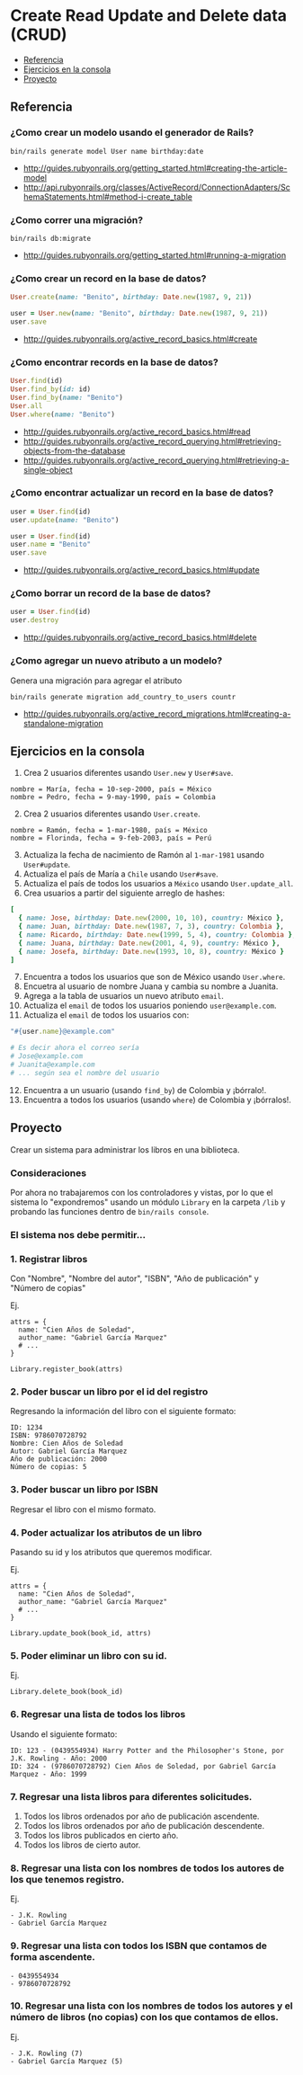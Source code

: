 # Create Read Update and Delete data (CRUD)

* [Referencia](#referencia)
* [Ejercicios en la consola](#ejercicios-en-la-consola)
* [Proyecto](#proyecto)

## Referencia

### ¿Como crear un modelo usando el generador de Rails?

`bin/rails generate model User name birthday:date`

* http://guides.rubyonrails.org/getting_started.html#creating-the-article-model
* http://api.rubyonrails.org/classes/ActiveRecord/ConnectionAdapters/SchemaStatements.html#method-i-create_table

### ¿Como correr una migración?

`bin/rails db:migrate`

* http://guides.rubyonrails.org/getting_started.html#running-a-migration

### ¿Como crear un record en la base de datos?

```ruby
User.create(name: "Benito", birthday: Date.new(1987, 9, 21))

user = User.new(name: "Benito", birthday: Date.new(1987, 9, 21))
user.save
```

* http://guides.rubyonrails.org/active_record_basics.html#create

### ¿Como encontrar records en la base de datos?

```ruby
User.find(id)
User.find_by(id: id)
User.find_by(name: "Benito")
User.all
User.where(name: "Benito")
```

* http://guides.rubyonrails.org/active_record_basics.html#read
* http://guides.rubyonrails.org/active_record_querying.html#retrieving-objects-from-the-database
* http://guides.rubyonrails.org/active_record_querying.html#retrieving-a-single-object

### ¿Como encontrar actualizar un record en la base de datos?

```ruby
user = User.find(id)
user.update(name: "Benito")

user = User.find(id)
user.name = "Benito"
user.save
```

* http://guides.rubyonrails.org/active_record_basics.html#update

### ¿Como borrar un record de la base de datos?

```ruby
user = User.find(id)
user.destroy
```

* http://guides.rubyonrails.org/active_record_basics.html#delete

### ¿Como agregar un nuevo atributo a un modelo?

Genera una migración para agregar el atributo

`bin/rails generate migration add_country_to_users countr`

* http://guides.rubyonrails.org/active_record_migrations.html#creating-a-standalone-migration

## Ejercicios en la consola

1. Crea 2 usuarios diferentes usando `User.new` y `User#save`.

```console
nombre = María, fecha = 10-sep-2000, país = México
nombre = Pedro, fecha = 9-may-1990, país = Colombia
```

2. Crea 2 usuarios diferentes usando `User.create`.

```console
nombre = Ramón, fecha = 1-mar-1980, país = México
nombre = Florinda, fecha = 9-feb-2003, país = Perú
```

3. Actualiza la fecha de nacimiento de Ramón al `1-mar-1981` usando `User#update`.
4. Actualiza el país de María a `Chile` usando `User#save`.
5. Actualiza el país de todos los usuarios a `México` usando `User.update_all`.
6. Crea usuarios a partir del siguiente arreglo de hashes:

```ruby
[
  { name: Jose, birthday: Date.new(2000, 10, 10), country: México },
  { name: Juan, birthday: Date.new(1987, 7, 3), country: Colombia },
  { name: Ricardo, birthday: Date.new(1999, 5, 4), country: Colombia },
  { name: Juana, birthday: Date.new(2001, 4, 9), country: México },
  { name: Josefa, birthday: Date.new(1993, 10, 8), country: México }
]
```

7. Encuentra a todos los usuarios que son de México usando `User.where`.
8. Encuetra al usuario de nombre Juana y cambia su nombre a Juanita.
9. Agrega a la tabla de usuarios un nuevo atributo `email`.
10. Actualiza el `email` de todos los usuarios poniendo `user@example.com`.
11. Actualiza el `email` de todos los usuarios con:

```ruby
"#{user.name}@example.com"

# Es decir ahora el correo sería
# Jose@example.com
# Juanita@example.com
# ... según sea el nombre del usuario
```

12. Encuentra a un usuario (usando `find_by`) de Colombia y ¡bórralo!.
13. Encuentra a todos los usuarios (usando `where`) de Colombia y ¡bórralos!.


## Proyecto

Crear un sistema para administrar los libros en una biblioteca.

### Consideraciones

Por ahora no trabajaremos con los controladores y vistas, por lo que el
sistema lo "expondremos" usando un módulo `Library` en la carpeta `/lib`
y probando las funciones dentro de `bin/rails console`.


### El sistema nos debe permitir...


### 1. Registrar libros

Con "Nombre", "Nombre del autor", "ISBN", "Año de publicación" y "Número de copias"

Ej.

```
attrs = {
  name: "Cien Años de Soledad",
  author_name: "Gabriel García Marquez"
  # ...
}

Library.register_book(attrs)
```

### 2. Poder buscar un libro por el id del registro

Regresando la información del libro con el siguiente formato:

```console
ID: 1234
ISBN: 9786070728792
Nombre: Cien Años de Soledad
Autor: Gabriel García Marquez
Año de publicación: 2000
Número de copias: 5
```

### 3. Poder buscar un libro por ISBN

Regresar el libro con el mismo formato.

### 4. Poder actualizar los atributos de un libro

Pasando su id y los atributos que queremos modificar.

Ej.

```
attrs = {
  name: "Cien Años de Soledad",
  author_name: "Gabriel García Marquez"
  # ...
}

Library.update_book(book_id, attrs)
```

### 5. Poder eliminar un libro con su id.

Ej.

```
Library.delete_book(book_id)
```

### 6. Regresar una lista de todos los libros

Usando el siguiente formato:

```console
ID: 123 - (0439554934) Harry Potter and the Philosopher's Stone, por J.K. Rowling - Año: 2000
ID: 324 - (9786070728792) Cien Años de Soledad, por Gabriel García Marquez - Año: 1999
```

### 7. Regresar una lista libros para diferentes solicitudes.

1. Todos los libros ordenados por año de publicación ascendente.
2. Todos los libros ordenados por año de publicación descendente.
3. Todos los libros publicados en cierto año.
4. Todos los libros de cierto autor.

### 8. Regresar una lista con los nombres de todos los autores de los que tenemos registro.

Ej.

```console
- J.K. Rowling
- Gabriel García Marquez
```

### 9. Regresar una lista con todos los ISBN que contamos de forma ascendente.

```console
- 0439554934
- 9786070728792
```

### 10. Regresar una lista con los nombres de todos los autores y el número de libros (no copias) con los que contamos de ellos.

Ej.

```console
- J.K. Rowling (7)
- Gabriel García Marquez (5)
```
